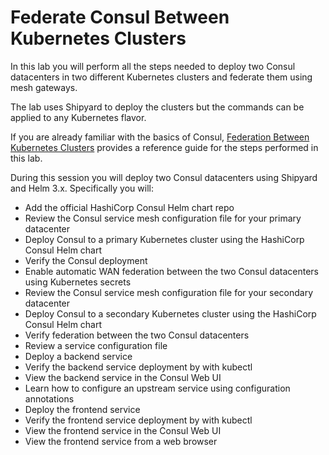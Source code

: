 # Federate Consul Between Kubernetes Clusters

In this lab you will perform all the steps needed to deploy two Consul datacenters in two different Kubernetes clusters and federate them using mesh gateways.

The lab uses Shipyard to deploy the clusters but the commands can be applied to any Kubernetes flavor.

If you are already familiar with the basics of Consul, [Federation Between Kubernetes Clusters](https://www.consul.io/docs/k8s/installation/multi-cluster/kubernetes) provides a reference guide for the steps performed in this lab.

During this session you will deploy two Consul datacenters using Shipyard and Helm 3.x. Specifically you will:

- Add the official HashiCorp Consul Helm chart repo
- Review the Consul service mesh configuration file for your primary datacenter
- Deploy Consul to a primary Kubernetes cluster using the HashiCorp Consul Helm chart
- Verify the Consul deployment
- Enable automatic WAN federation between the two Consul datacenters using Kubernetes secrets
- Review the Consul service mesh configuration file for your secondary datacenter
- Deploy Consul to a secondary Kubernetes cluster using the HashiCorp Consul Helm chart
- Verify federation between the two Consul datacenters
- Review a service configuration file
- Deploy a backend service
- Verify the backend service deployment by with kubectl
- View the backend service in the Consul Web UI
- Learn how to configure an upstream service using configuration annotations
- Deploy the frontend service
- Verify the frontend service deployment by with kubectl
- View the frontend service in the Consul Web UI
- View the frontend service from a web browser
